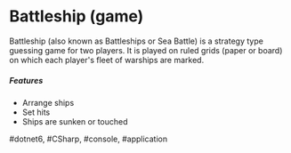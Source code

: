 # Battleship (game)

Battleship (also known as Battleships or Sea Battle) is a strategy type guessing game for two players. It is played on ruled grids (paper or board) on which each player's fleet of warships are marked.

##### Features

* Arrange ships
* Set hits
* Ships are sunken or touched

#dotnet6, #CSharp, #console, #application